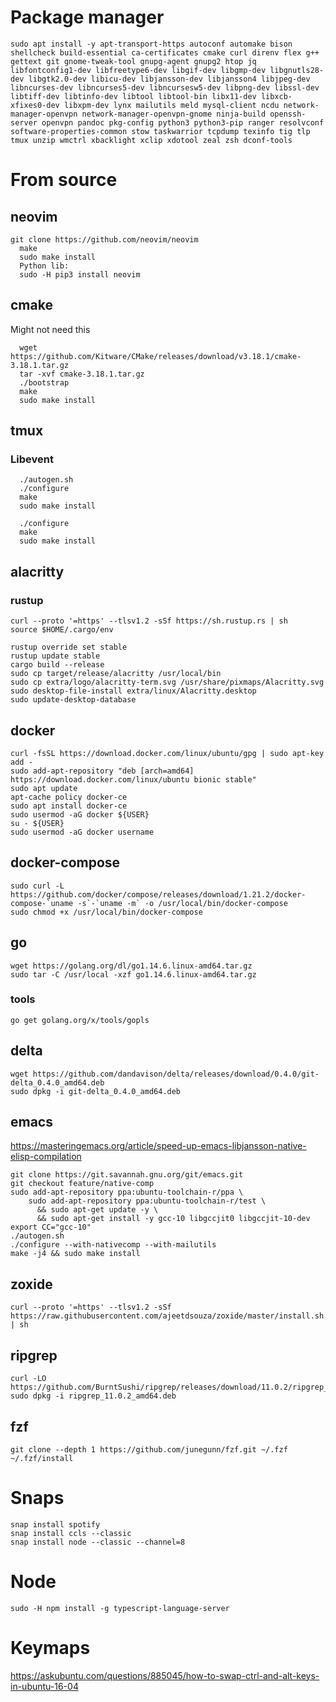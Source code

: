 # Package manager

```
sudo apt install -y apt-transport-https autoconf automake bison shellcheck build-essential ca-certificates cmake curl direnv flex g++ gettext git gnome-tweak-tool gnupg-agent gnupg2 htop jq libfontconfig1-dev libfreetype6-dev libgif-dev libgmp-dev libgnutls28-dev libgtk2.0-dev libicu-dev libjansson-dev libjansson4 libjpeg-dev libncurses-dev libncurses5-dev libncursesw5-dev libpng-dev libssl-dev libtiff-dev libtinfo-dev libtool libtool-bin libx11-dev libxcb-xfixes0-dev libxpm-dev lynx mailutils meld mysql-client ncdu network-manager-openvpn network-manager-openvpn-gnome ninja-build openssh-server openvpn pandoc pkg-config python3 python3-pip ranger resolvconf software-properties-common stow taskwarrior tcpdump texinfo tig tlp tmux unzip wmctrl xbacklight xclip xdotool zeal zsh dconf-tools
```

# From source
## neovim

```
git clone https://github.com/neovim/neovim
  make
  sudo make install
  Python lib:
  sudo -H pip3 install neovim
```

## cmake

Might not need this

```
  wget https://github.com/Kitware/CMake/releases/download/v3.18.1/cmake-3.18.1.tar.gz
  tar -xvf cmake-3.18.1.tar.gz
  ./bootstrap
  make
  sudo make install
```

## tmux

### Libevent

```
  ./autogen.sh
  ./configure
  make
  sudo make install
```

```
  ./configure
  make
  sudo make install
```

## alacritty

### rustup

```
curl --proto '=https' --tlsv1.2 -sSf https://sh.rustup.rs | sh
source $HOME/.cargo/env
```

```
rustup override set stable
rustup update stable
cargo build --release
sudo cp target/release/alacritty /usr/local/bin
sudo cp extra/logo/alacritty-term.svg /usr/share/pixmaps/Alacritty.svg
sudo desktop-file-install extra/linux/Alacritty.desktop
sudo update-desktop-database
```

## docker

```
curl -fsSL https://download.docker.com/linux/ubuntu/gpg | sudo apt-key add -
sudo add-apt-repository "deb [arch=amd64] https://download.docker.com/linux/ubuntu bionic stable"
sudo apt update
apt-cache policy docker-ce
sudo apt install docker-ce
sudo usermod -aG docker ${USER}
su - ${USER}
sudo usermod -aG docker username
```

## docker-compose

```
sudo curl -L https://github.com/docker/compose/releases/download/1.21.2/docker-compose-`uname -s`-`uname -m` -o /usr/local/bin/docker-compose
sudo chmod +x /usr/local/bin/docker-compose
```

## go

```
wget https://golang.org/dl/go1.14.6.linux-amd64.tar.gz
sudo tar -C /usr/local -xzf go1.14.6.linux-amd64.tar.gz
```

### tools

```
go get golang.org/x/tools/gopls
```

## delta

```
wget https://github.com/dandavison/delta/releases/download/0.4.0/git-delta_0.4.0_amd64.deb
sudo dpkg -i git-delta_0.4.0_amd64.deb
```

## emacs

https://masteringemacs.org/article/speed-up-emacs-libjansson-native-elisp-compilation

```
git clone https://git.savannah.gnu.org/git/emacs.git
git checkout feature/native-comp
sudo add-apt-repository ppa:ubuntu-toolchain-r/ppa \
    sudo add-apt-repository ppa:ubuntu-toolchain-r/test \
      && sudo apt-get update -y \
      && sudo apt-get install -y gcc-10 libgccjit0 libgccjit-10-dev
export CC="gcc-10"
./autogen.sh
./configure --with-nativecomp --with-mailutils
make -j4 && sudo make install
```

## zoxide

```
curl --proto '=https' --tlsv1.2 -sSf https://raw.githubusercontent.com/ajeetdsouza/zoxide/master/install.sh | sh
```

## ripgrep

```
curl -LO https://github.com/BurntSushi/ripgrep/releases/download/11.0.2/ripgrep_11.0.2_amd64.deb
sudo dpkg -i ripgrep_11.0.2_amd64.deb
```

## fzf

```
git clone --depth 1 https://github.com/junegunn/fzf.git ~/.fzf
~/.fzf/install
```

# Snaps

```
snap install spotify
snap install ccls --classic
snap install node --classic --channel=8
```

# Node
```
sudo -H npm install -g typescript-language-server
```

# Keymaps

https://askubuntu.com/questions/885045/how-to-swap-ctrl-and-alt-keys-in-ubuntu-16-04

